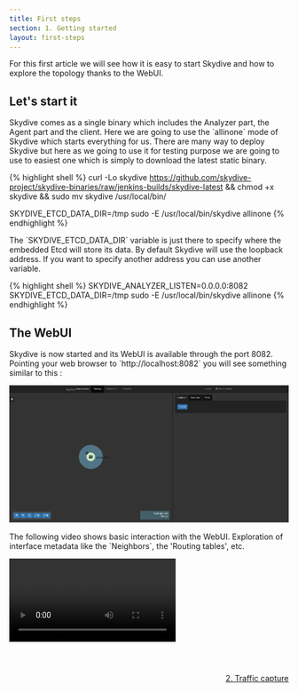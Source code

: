 ```yaml
---
title: First steps
section: 1. Getting started
layout: first-steps
---
```


<p>For this first article we will see how it is easy to start Skydive and how to explore the topology thanks to the WebUI.
<h2>Let's start it</h2>
<p>
  Skydive comes as a single binary which includes the Analyzer part, the Agent part and the client. Here we are going to use the `allinone` mode of Skydive which
  starts everything for us. There are many way to deploy Skydive but here as we going to use it for testing purpose we are going to use to easiest one which
  is simply to download the latest static binary.
</p>

{% highlight shell %}
curl -Lo skydive https://github.com/skydive-project/skydive-binaries/raw/jenkins-builds/skydive-latest && chmod +x skydive && sudo mv skydive /usr/local/bin/

SKYDIVE_ETCD_DATA_DIR=/tmp sudo -E /usr/local/bin/skydive allinone
{% endhighlight %}

<p>
  The `SKYDIVE_ETCD_DATA_DIR` variable is just there to specify where the embedded Etcd will store its data. By default Skydive will use the loopback address.
  If you want to specify another address you can use another variable.
</p>

{% highlight shell %}
SKYDIVE_ANALYZER_LISTEN=0.0.0.0:8082 SKYDIVE_ETCD_DATA_DIR=/tmp sudo -E /usr/local/bin/skydive allinone
{% endhighlight %}

<h2>The WebUI</h2>
<p>
  Skydive is now started and its WebUI is available through the port 8082. Pointing your web browser to `http://localhost:8082` you will see something
  similar to this :
</p>

<p>
  <img src="/assets/images/first-steps/getting-started-1.png"/>
</p>

<p>
  The following video shows basic interaction with the WebUI. Exploration of interface metadata like the `Neighbors`, the 'Routing tables', etc.
</p>

<p>
  <video poster="" preload="" controls="" loop="" controlslist="nodownload" src="/assets/videos/first-steps/getting-started.webm"></video>
<p>

<div style="margin-top: 40px;">
  <p style="float:right">
    <a href="/tutorials/first-steps-2.html">2. Traffic capture <i class="fa fa-chevron-right" aria-hidden="true"></i></a>
  </p>
</div>
